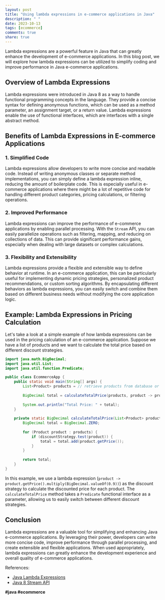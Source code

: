 ```yaml
---
layout: post
title: "Using lambda expressions in e-commerce applications in Java"
description: " "
date: 2023-10-13
tags: [ecommerce]
comments: true
share: true
---
```


Lambda expressions are a powerful feature in Java that can greatly enhance the development of e-commerce applications. In this blog post, we will explore how lambda expressions can be utilized to simplify coding and improve performance in Java e-commerce applications.

## Overview of Lambda Expressions
Lambda expressions were introduced in Java 8 as a way to handle functional programming concepts in the language. They provide a concise syntax for defining anonymous functions, which can be used as a method parameter, an assignment target, or a return value. Lambda expressions enable the use of functional interfaces, which are interfaces with a single abstract method.

## Benefits of Lambda Expressions in E-commerce Applications
### 1. Simplified Code
Lambda expressions allow developers to write more concise and readable code. Instead of writing anonymous classes or separate method implementations, you can simply define a lambda expression inline, reducing the amount of boilerplate code. This is especially useful in e-commerce applications where there might be a lot of repetitive code for handling different product categories, pricing calculations, or filtering operations.

### 2. Improved Performance
Lambda expressions can improve the performance of e-commerce applications by enabling parallel processing. With the `Stream` API, you can easily parallelize operations such as filtering, mapping, and reducing on collections of data. This can provide significant performance gains, especially when dealing with large datasets or complex calculations.

### 3. Flexibility and Extensibility
Lambda expressions provide a flexible and extensible way to define behavior at runtime. In an e-commerce application, this can be particularly useful for implementing dynamic pricing strategies, personalized product recommendations, or custom sorting algorithms. By encapsulating different behaviors as lambda expressions, you can easily switch and combine them based on different business needs without modifying the core application logic.

## Example: Lambda Expressions in Pricing Calculation
Let's take a look at a simple example of how lambda expressions can be used in the pricing calculation of an e-commerce application. Suppose we have a list of products and we want to calculate the total price based on different discount strategies.

```java
import java.math.BigDecimal;
import java.util.List;
import java.util.function.Predicate;

public class EcommerceApp {
    public static void main(String[] args) {
        List<Product> products = // retrieve products from database or API
        
        BigDecimal total = calculateTotalPrice(products, product -> product.getPrice().multiply(BigDecimal.valueOf(0.9))); // apply 10% discount
        
        System.out.println("Total Price: " + total);
    }
    
    private static BigDecimal calculateTotalPrice(List<Product> products, Predicate<Product> discountStrategy) {
        BigDecimal total = BigDecimal.ZERO;
        
        for (Product product : products) {
            if (discountStrategy.test(product)) {
                total = total.add(product.getPrice());
            }
        }
        
        return total;
    }
}
```

In this example, we use a lambda expression (`product -> product.getPrice().multiply(BigDecimal.valueOf(0.9))`) as the discount strategy to calculate the discounted price for each product. The `calculateTotalPrice` method takes a `Predicate` functional interface as a parameter, allowing us to easily switch between different discount strategies.

## Conclusion
Lambda expressions are a valuable tool for simplifying and enhancing Java e-commerce applications. By leveraging their power, developers can write more concise code, improve performance through parallel processing, and create extensible and flexible applications. When used appropriately, lambda expressions can greatly enhance the development experience and overall quality of e-commerce applications.

References:
- [Java Lambda Expressions](https://docs.oracle.com/javase/tutorial/java/javaOO/lambdaexpressions.html)
- [Java 8 Stream API](https://docs.oracle.com/javase/8/docs/api/java/util/stream/package-summary.html)

**#java #ecommerce**
